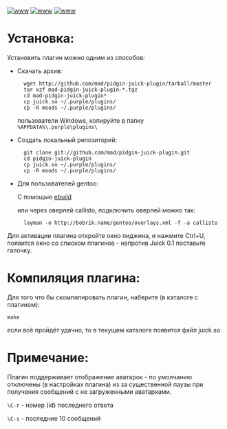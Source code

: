 <meta http-equiv="content-type" content="text/html; charset=utf-8" />

[![www](http://img129.imageshack.us/img129/203/pidginavatar.th.png)](http://img129.imageshack.us/img129/203/pidginavatar.png)
[![www](http://img263.imageshack.us/img263/3552/pidginwin.th.png)](http://img263.imageshack.us/img263/3552/pidginwin.png)
[![www](http://img11.imageshack.us/img11/5388/pidginmood.th.png)](http://img11.imageshack.us/img11/5388/pidginmood.png)


# Установка:

Установить плагин можно одним из способов:

- Скачать архив:

        wget http://github.com/mad/pidgin-juick-plugin/tarball/master
        tar xzf mad-pidgin-juick-plugin-*.tgz
        cd mad-pidgin-juick-plugin*
        cp juick.so ~/.purple/plugins/
        cp -R moods ~/.purple/plugins/

    пользователи Windows, копируйте в папку `%APPDATA%\.purple\plugins\`

- Создать локальный репозиторий:

        git clone git://github.com/mad/pidgin-juick-plugin.git
        cd pidgin-juick-plugin
        cp juick.so ~/.purple/plugins/
        cp -R moods ~/.purple/plugins/

- Для пользователей gentoo:

    С помощью [ebuild](http://github.com/bobrik/callisto/blob/4dc73a3b9c435d5233a7b546cf7a94d03f0f04cb/x11-plugins/pidgin-juick-plugin/pidgin-juick-plugin-9999.ebuild)

    или через оверлей callisto, подключить оверлей можно так:

        layman -o http://bobrik.name/gentoo/overlays.xml -f -a callisto

Для активации плагина откройте окно пиджина, и нажмите Ctrl+U, появится окно
со списком плагинов - напротив Juick 0.1 поставьте галочку.

# Компиляция плагина:

Для того что бы скомпилировать плагин, наберите (в каталоге с плагином):

    make

если всё пройдёт удачно, то в текущем каталоге появится файл juick.so

#  Примечание:

Плагин поддерживает отображение аватарок - по умолчанию отключены (в
настройках плагина) из за существенной паузы при получения сообщений с не
загруженными аватарками.

`\C-r` - номер (id) последнего ответа

`\C-s` - последние 10 сообщений

